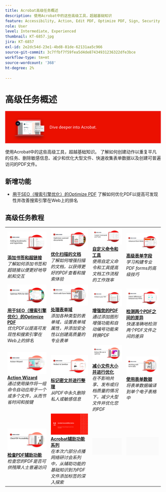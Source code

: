 ```yaml
---
title: Acrobat高级任务概述
description: 使用Acrobat中的这些高级工具，超越基础知识
feature: Accessibility, Action, Edit PDF, Optimize PDF, Sign, Security
role: User
level: Intermediate, Experienced
thumbnail: KT-6857.jpg
jira: KT-6857
exl-id: 2e2dc54d-23e1-4bd8-81de-62131aa5c966
source-git-commit: 3c7ffbf7f59fea5d4de87434931236322dfe3bce
workflow-type: tm+mt
source-wordcount: '368'
ht-degree: 2%

---
```


# 高级任务概述

![Acrobat入门图像](../assets/Hero-AdvancedTasks.png)

使用Acrobat中的这些高级工具，超越基础知识。 了解如何创建动作以重复平凡的任务、删除敏感信息、减少和优化大型文件、快速收集表单数据以及创建可普遍访问的PDF文件。

## 新增功能

* [用于SEO（搜索引擎优化）的Optimize PDF](optimizeseo.md)
了解如何优化PDF以提高可发现性并改善搜索引擎在Web上的排名

## 高级任务教程

<table style="table-layout:fixed">
<tr>
  <td>
    <a href="bookmarks.md">
      <img alt="添加书签和超链接" src="../assets/Bookmarks_1280.png" />
    </a>
    <div>
    <a href="bookmarks.md"><strong>添加书签和超链接</strong></a>
    </div>
    <em>了解如何添加书签和超链接以便更好地导航和交互</em>
    <br>
  </td>
  <td>
    <a href="optimizescan.md">
      <img alt="优化扫描的文档" src="../assets/Scan_1280.png" />
    </a>
    <div>
    <a href="optimizescan.md"><strong>优化扫描的文档</strong></a>
    </div>
    <em>了解如何增强扫描的文档，以获得更好的PDF查看和搜索体验</em>
    <br>
  </td>
  <td>
    <a href="custom.md">
      <img alt="自定义命令和工具" src="../assets/Createcustom_1280.png" />
    </a>
    <div>
    <a href="custom.md"><strong>自定义命令和工具</strong></a>
    </div>
    <em>使用自定义命令和工具提高文档工作流程的工作效率</em>
    <br>
  </td>
  <td>
    <a href="advancedforms.md">
      <img alt="高级表单字段" src="../assets/Advancedforms_1280.png" />
    </a>
    <div>
    <a href="advancedforms.md"><strong>高级表单字段</strong></a>
    </div>
    <em>学习构建专业PDF forms的高级技巧</em>
    <br>
  </td>
</tr>
<tr>
 <td>
    <a href="optimizeseo.md">
      <img alt="用于SEO（搜索引擎优化）的Optimize PDF" src="../assets/seo_1280.png" />
    </a>
    <div>
    <a href="optimizeseo.md"><strong>用于SEO（搜索引擎优化）的Optimize PDF</strong></a>
    </div>
    <em>优化PDF以提高可发现性和搜索引擎在Web上的排名</em>
    <br>
  </td>
  <td>
    <a href="workforms.md">
      <img alt="处理表单域" src="../assets/Workform_1280.png" />
    </a>
    <div>
    <a href="workforms.md"><strong>处理表单域</strong></a>
    </div>
    <em>添加各种类型的表单域，设置表单域属性，并添加安全性以创建高质量的专业表单</em>
    <br>
  </td>
  <td>
    <a href="enhance.md">
      <img alt="增强您的PDF" src="../assets/Enhance_1280.png" />
    </a>
    <div>
    <a href="enhance.md"><strong>增强您的PDF</strong></a>
    </div>
    <em>通过添加图形增强功能和自动编号功能来转换PDF</em>
    <br>
  </td>
 <td>
    <a href="compare.md">
      <img alt="检测两个PDF之间的差异" src="../assets/Compare_1280.png" />
    </a>
    <div>
    <a href="compare.md"><strong>检测两个PDF之间的差异</strong></a>
    </div>
    <em>快速准确地检测两个PDF文件之间的差异</em>
    <br>
  </td>
</tr>
<tr>
  <td>
    <a href="action.md">
      <img alt="Action Wizard" src="../assets/Action.jpg" />
    </a>
    <div>
    <a href="action.md"><strong>Action Wizard</strong></a>
    </div>
    <em>通过使用操作将一组命令自动应用于一个或多个文件，从而节省时间和按键</em>
    <br>
  </td>
  <td>
    <a href="redact.md">
      <img alt="标记密文并进行整理" src="../assets/Redact.jpg" />
    </a>
    <div>
    <a href="redact.md"><strong>标记密文并进行整理</strong></a>
    </div>
    <em>从PDF中永久删除私人或敏感信息</em>
    <br>
  </td>
 <td>
    <a href="reduce.md">
      <img alt="减小文件大小并进行优化" src="../assets/Reduce.jpg" />
    </a>
    <div>
    <a href="reduce.md"><strong>减小文件大小并进行优化</strong></a>
    </div>
    <em>在不影响共享、发布或归档质量的情况下，减少大型文件并优化您的PDF</em>
    <br>
  </td>
  <td>
    <a href="formdata.md">
      <img alt="Action Wizard" src="../assets/FormData.jpg" />
    </a>
    <div>
    <a href="formdata.md"><strong>使用表单数据</strong></a>
    </div>
    <em>将表单数据编译到单个电子表格中</em>
    <br>
  </td>
</tr>
<tr>
 <td>
    <a href="accessibility.md">
      <img alt="检查PDF辅助功能" src="../assets/Checkaccessible_1280.jpg" />
    </a>
    <div>
    <a href="accessibility.md"><strong>检查PDF辅助功能</strong></a>
    </div>
    <em>检查您的PDF是否可供残障人士普遍访问</em>
    <br>
  </td>
 <td>
    <a href="accessibility-series.md">
      <img alt="准备可访问的PDF文件" src="../assets/Accessibilityseries_1280.png" />
    </a>
    <div>
    <a href="accessibility-series.md"><strong>Acrobat辅助功能系列</strong></a>
    </div>
    <em>在本次六部分点播网络研讨会系列中，从辅助功能的基础知识到为PDF文件添加标签的深入探索</em>
    <br>
  </td>
  <td>
   <img alt="间隔物" src="../assets/Grayspacer.png" />
    <div>
    <br>
  </td> 
  <td>
   <img alt="间隔物" src="../assets/Grayspacer.png" />
    <div>
    <br>
  </td>  
</tr>
</table>
